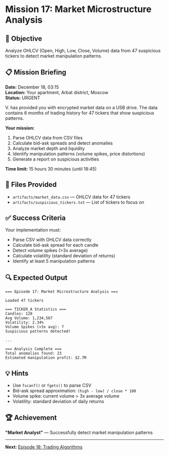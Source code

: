 # Mission 17: Market Microstructure Analysis

## 🎯 Objective

Analyze OHLCV (Open, High, Low, Close, Volume) data from 47 suspicious tickers to detect market manipulation patterns.

## 📋 Mission Briefing

**Date:** December 18, 03:15  
**Location:** Your apartment, Arbat district, Moscow  
**Status:** URGENT

V. has provided you with encrypted market data on a USB drive. The data contains 6 months of trading history for 47 tickers that show suspicious patterns.

**Your mission:**
1. Parse OHLCV data from CSV files
2. Calculate bid-ask spreads and detect anomalies
3. Analyze market depth and liquidity
4. Identify manipulation patterns (volume spikes, price distortions)
5. Generate a report on suspicious activities

**Time limit:** 15 hours 30 minutes (until 18:45)

## 📂 Files Provided

- `artifacts/market_data.csv` — OHLCV data for 47 tickers
- `artifacts/suspicious_tickers.txt` — List of tickers to focus on

## ✅ Success Criteria

Your implementation must:
- Parse CSV with OHLCV data correctly
- Calculate bid-ask spread for each candle
- Detect volume spikes (>3x average)
- Calculate volatility (standard deviation of returns)
- Identify at least 5 manipulation patterns

## 🔍 Expected Output

```
=== Episode 17: Market Microstructure Analysis ===

Loaded 47 tickers

=== TICKER_A Statistics ===
Candles: 120
Avg Volume: 1,234,567
Volatility: 2.34%
Volume Spikes (>3x avg): 7
Suspicious patterns detected!

...

=== Analysis Complete ===
Total anomalies found: 23
Estimated manipulation profit: $2.7M
```

## 💡 Hints

- Use `fscanf()` or `fgets()` to parse CSV
- Bid-ask spread approximation: `(high - low) / close * 100`
- Volume spike: current volume > 3x average volume
- Volatility: standard deviation of daily returns

## 🏆 Achievement

**"Market Analyst"** — Successfully detect market manipulation patterns

---

**Next:** [Episode 18: Trading Algorithms](../episode-18-trading-algorithms/)

